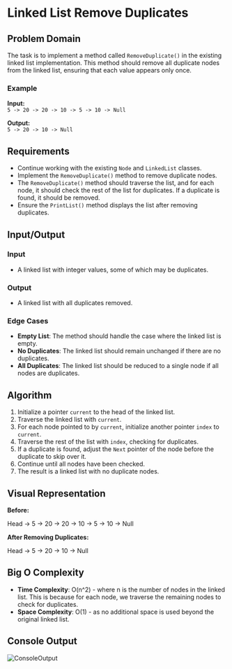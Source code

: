 # Linked List Remove Duplicates

## Problem Domain

The task is to implement a method called `RemoveDuplicate()` in the existing linked list implementation. This method should remove all duplicate nodes from the linked list, ensuring that each value appears only once.

### Example

**Input:**  
`5 -> 20 -> 20 -> 10 -> 5 -> 10 -> Null`

**Output:**  
`5 -> 20 -> 10 -> Null`

## Requirements

- Continue working with the existing `Node` and `LinkedList` classes.
- Implement the `RemoveDuplicate()` method to remove duplicate nodes.
- The `RemoveDuplicate()` method should traverse the list, and for each node, it should check the rest of the list for duplicates. If a duplicate is found, it should be removed.
- Ensure the `PrintList()` method displays the list after removing duplicates.

## Input/Output

### Input

- A linked list with integer values, some of which may be duplicates.

### Output

- A linked list with all duplicates removed.

### Edge Cases

- **Empty List**: The method should handle the case where the linked list is empty.
- **No Duplicates**: The linked list should remain unchanged if there are no duplicates.
- **All Duplicates**: The linked list should be reduced to a single node if all nodes are duplicates.

## Algorithm

1. Initialize a pointer `current` to the head of the linked list.
2. Traverse the linked list with `current`.
3. For each node pointed to by `current`, initialize another pointer `index` to `current`.
4. Traverse the rest of the list with `index`, checking for duplicates.
5. If a duplicate is found, adjust the `Next` pointer of the node before the duplicate to skip over it.
6. Continue until all nodes have been checked.
7. The result is a linked list with no duplicate nodes.

## Visual Representation

**Before:**

Head -> 5 -> 20 -> 20 -> 10 -> 5 -> 10 -> Null

**After Removing Duplicates:**

Head -> 5 -> 20 -> 10 -> Null

## Big O Complexity

- **Time Complexity**: O(n^2) - where n is the number of nodes in the linked list. This is because for each node, we traverse the remaining nodes to check for duplicates.
- **Space Complexity**: O(1) - as no additional space is used beyond the original linked list.

## Console Output
![ConsoleOutput](LinkedListImplementation/remove_duplicates.png)